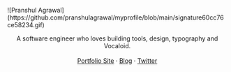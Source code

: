 <p>           </p>
![Pranshul Agrawal](https://github.com/pranshulagrawal/myprofile/blob/main/signature60cc76ce58234.gif)

<p align="center">
A software engineer who loves building tools, design, typography and Vocaloid.<br>
<br>
<a href="https://1a23.com">Portfolio Site</a>
 · <a href="https://blog.1a23.com">Blog</a>
 · <a href="https://twitter.com/blueset">Twitter</a>
<br>
<br>
<br>
<br>
</p>
